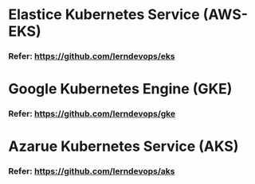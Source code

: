 # Elastice Kubernetes Service (AWS-EKS)

### Refer: https://github.com/lerndevops/eks

# Google Kubernetes Engine (GKE)

### Refer: https://github.com/lerndevops/gke

# Azarue Kubernetes Service (AKS)

### Refer: https://github.com/lerndevops/aks 
